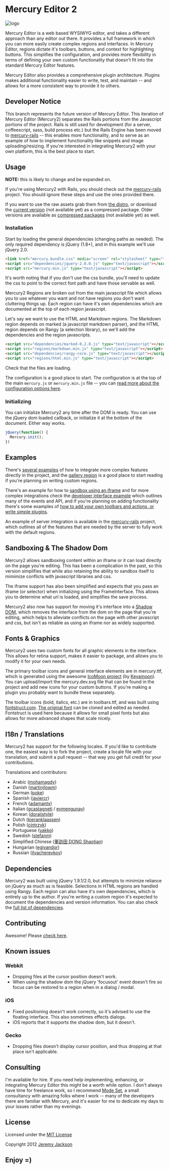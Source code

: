 Mercury Editor 2
================

![logo](https://pbs.twimg.com/media/BK_SVKdCYAAFXT1.jpg:large)

Mercury Editor is a web based WYSIWYG editor, and takes a different approach than any editor out there. It provides a full framework in which you can more easily create complex regions and interfaces. In Mercury Editor, regions dictate it's toolbars, buttons, and context for highlighting buttons. This simplifies the configuration, and provides more flexibility in terms of defining your own custom functionality that doesn't fit into the standard Mercury Editor features.

Mercury Editor also provides a comprehensive plugin architecture. Plugins makes additional functionality easier to write, test, and maintain -- and allows for a more consistent way to provide it to others.


## Developer Notice

This branch represents the future version of Mercury Editor. This iteration of Mercury Editor (Mercury2) separates the Rails portions from the Javascript portions of the project. Rails is still used for development (for a server, coffeescript, sass, build process etc.) but the Rails Engine has been moved to [mercury-rails](https://github.com/jejacks0n/mercury-rails) -- this enables more functionality, and to serve as an example of how to implement functionality like snippets and image uploading/resizing. If you're interested in integrating Mercury2 with your own platform, this is the best place to start.


## Usage

**NOTE:** this is likely to change and be expanded on.

If you're using Mercury2 with Rails, you should check out the [mercury-rails](https://github.com/jejacks0n/mercury-rails) project. You should ignore these steps and use the ones provided there.

If you want to use the raw assets grab them from [the distro](https://github.com/jejacks0n/mercury/tree/mercury2/distro), or download the [current version]() (not available yet) as a compressed package. Older versions are available as [compressed packages]() (not available yet) as well.

### Installation

Start by loading the general dependencies (changing paths as needed). The only required dependency is jQuery (1.8+), and in this example we'll use jQuery 2.0.

```html
<link href="mercury.bundle.css" media="screen" rel="stylesheet" type="text/css">
<script src="dependencies/jquery-2.0.0.js" type="text/javascript"></script>
<script src="mercury.min.js" type="text/javascript"></script>
```

It's worth noting that if you don't use the css bundle, you'll need to update the css to point to the correct font path and have those servable as well.

Mercury2 Regions are broken out from the main javascript file which allows you to use whatever you want and not have regions you don't want cluttering things up. Each region can have it's own dependencies which are documented at the top of each region javascript.

Let's say we want to use the HTML and Markdown regions. The Markdown region depends on marked (a javascript markdown parser), and the HTML region depends on Rangy (a selection library), so we'll add the dependencies and the region javascripts.

```html
<script src="dependencies/marked-0.2.8.js" type="text/javascript"></script>
<script src="regions/markdown.min.js" type="text/javascript"></script>
<script src="dependencies/rangy-core.js" type="text/javascript"></script>
<script src="regions/html.min.js" type="text/javascript"></script>
```

Check that the files are loading.

The configuration is a good place to start. The configuration is at the top of the main `mercury.js` or `mercury.min.js` file -- you can [read more about the configuration options here](https://github.com/jejacks0n/mercury/blob/mercury2/lib/javascripts/mercury/config.coffee).

### Initializing

You can initialize Mercury2 any time after the DOM is ready. You can use the jQuery dom loaded callback, or initialize it at the bottom of the document. Either way works.

```javascript
jQuery(function() {
  Mercury.init();
})
```


## Examples

There's [several examples](https://github.com/jejacks0n/mercury/tree/mercury2/examples) of how to integrate more complex features directly in the project, and the [gallery region](https://github.com/jejacks0n/mercury/blob/mercury2/lib/javascripts/mercury/regions/gallery.coffee) is a good place to start reading if you're planning on writing custom regions.

There's an example for how to [sandbox using an iframe](https://github.com/jejacks0n/mercury/blob/mercury2/examples/frame.haml) and for more complex integrations check the [developer interface example](https://github.com/jejacks0n/mercury/blob/mercury2/examples/assets/developer_interface.coffee) which outlines many of the events and API, and if you're planning on adding functionality there's some examples of [how to add your own toolbars and actions, or write simple plugins](https://github.com/jejacks0n/mercury/blob/mercury2/examples/assets/functionality_adding.coffee).

An example of server integration is available in the [mercury-rails](https://github.com/jejacks0n/mercury-rails) project, which outlines all of the features that are needed by the server to fully work with the default regions.


## Sandboxing & The Shadow Dom

Mercury2 allows sandboxing content within an iframe or it can load directly on the page you're editing. This has been a complication in the past, so this version simplifies that while also retaining the ability to sandbox itself to mimimize conflicts with javascript libraries and css.

The iframe support has also been simplified and expects that you pass an iframe (or selector) when initializing using the FrameInterface. This allows you to determine what url is loaded, and simplifies the save process.

Mercury2 also now has support for moving it's interface into a [Shadow DOM](http://glazkov.com/2011/01/14/what-the-heck-is-shadow-dom), which removes the interface from the dom on the page that you're editing, which helps to alleviate conflicts on the page with other javascript and css, but isn't as reliable as using an iframe nor as widely supported.


## Fonts & Graphics

Mercury2 uses two custom fonts for all graphic elements in the interface. This allows for retina support, makes it easier to package, and allows you to modify it for your own needs.

The primary toolbar icons and general interface elements are in mercury.ttf, which is generated using the awesome [IcoMoon project](http://icomoon.io/app/) (by [Keyamoon](https://twitter.com/keyamoon)). You can upload/import the mercury.dev.svg file that can be found in the project and add new icons for your custom buttons. If you're making a plugin you probably want to bundle these separately.

The toolbar icons (bold, italics, etc.) are in toolbars.ttf, and was built using [fontstruct.com](http://fontstruct.com/). [The original font](http://fontstruct.com/fontstructions/show/797530) can be cloned and edited as needed. Fontstruct is used here because it allows for small pixel fonts but also allows for more advanced shapes that scale nicely.


## I18n / Translations

Mercury2 has support for the following locales.  If you'd like to contribute one, the easiest way is to fork the project, create a locale file with your translation, and submit a pull request -- that way you get full credit for your contributions.

Translations and contributors:
- Arabic ([mohamagdy](https://github.com/mohamagdy))
- Danish ([martinjlowm](https://github.com/martinjlowm))
- German ([poke](https://github.com/poke))
- Spanish ([javiercr](https://github.com/javiercr))
- French ([adamantx](https://github.com/adamantx))
- Italian ([gcastagneti](https://github.com/gcastagnet) / [eymengunay](https://github.com/eymengunay))
- Korean ([dorajistyle](https://github.com/dorajistyle))
- Dutch ([kieranklaassen](https://github.com/kieranklaassen))
- Polish ([cintrzyk](https://github.com/cintrzyk))
- Portuguese ([yakko](https://github.com/yakko))
- Swedish ([stefanm](https://github.com/stefanm))
- Simplified Chinese ([董劭田 DONG Shaotian](https://github.com/richarddong))
- Hungarian ([egivandor](https://github.com/egivandor))
- Russian ([ilyacherevkov](https://github.com/ilyacherevkov))


## Dependencies

Mercury2 was built using jQuery 1.9.1/2.0, but attempts to minimize reliance on jQuery as much as is feasible. Selections in HTML regions are handled using Rangy. Each region can also have it's own dependencies, which is entirely up to the author. If you're writing a custom region it's expected to document the dependencies and version information. You can also check the [full list of dependencies](https://github.com/jejacks0n/mercury/blob/mercury2/lib/javascripts/mercury/dependencies.coffee).


## Contributing

Awesome! Please [check here](https://github.com/jejacks0n/mercury/blob/mercury2/CONTRIBUTING.md).


## Known issues

### Webkit

- Dropping files at the cursor position doesn't work.
- When using the shadow dom the jQuery 'focusout' event doesn't fire so focus can be restored to a region when in a dialog / modal.

### iOS

- Fixed positioning doesn't work correctly, so it's advised to use the floating interface. This also sometimes effects dialogs.
- iOS reports that it supports the shadow dom, but it doesn't.

### Gecko

- Dropping files doesn't display cursor position, and thus dropping at that place isn't applicable.


## Consulting

I'm available for hire. If you need help implementing, enhancing, or integrating Mercury Editor this might be a worth while option. I don't always have time for freelance work, so I recommend [Mode Set](http://modeset.com), a small consultancy with amazing folks where I work -- many of the developers there are familiar with Mercury, and it's easier for me to dedicate my days to your issues rather than my evenings.


## License

Licensed under the [MIT License](http://opensource.org/licenses/mit-license.php)

Copyright 2012 [Jeremy Jackson](https://github.com/jejacks0n)


## Enjoy =)
